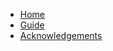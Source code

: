 <!-- _sidebar.md -->

* [Home](/home.md)
* [Guide](guide.md "The greatest guide in the world")
* [Acknowledgements](acknowledgements.md)